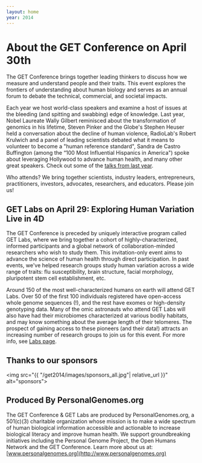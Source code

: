 ```yaml
---
layout: home
year: 2014
---
```


# About the GET Conference on April 30th

The GET Conference brings together leading thinkers to discuss how we measure and understand people and their traits. This event explores the frontiers of understanding about human biology and serves as an annual forum to debate the technical, commercial, and societal impacts.

Each year we host world-class speakers and examine a host of issues at the bleeding (and spitting and swabbing) edge of knowledge. Last year, Nobel Laureate Wally Gilbert reminisced about the transformation of genomics in his lifetime, Steven Pinker and the Globe's Stephen Heuser held a conversation about the decline of human violence, RadioLab's Robert Krulwich and a panel of leading scientists debated what it means to volunteer to become a "human reference standard", Sandra de Castro Buffington (among the “100 Most Influential Hispanics in America") spoke about leveraging Hollywood to advance human health, and many other great speakers. Check out some of the [talks from last year](https://www.youtube.com/playlist?list=PL1kf5_cQRRR7AE_WEmZy_h-gyPywTaiqS).

Who attends? We bring together scientists, industry leaders, entrepreneurs, practitioners, investors, advocates, researchers, and educators. Please join us!

## GET Labs on April 29: Exploring Human Variation Live in 4D

The GET Conference is preceded by uniquely interactive program called GET Labs, where we bring together a cohort of highly-characterized, informed participants and a global network of collaboration-minded researchers who wish to study them. This invitation-only event aims to advance the science of human health through direct participation. In past events, we've helped research groups study human variation across a wide range of traits: flu susceptibility, brain structure, facial morphology, pluripotent stem cell establishment, etc.

Around 150 of the most well-characterized humans on earth will attend GET Labs. Over 50 of the first 100 individuals registered have open-access whole genome sequences (!), and the rest have exomes or high-density genotyping data. Many of the omic astronauts who attend GET Labs will also have had their microbiomes characterized at various bodily habitats, and may know something about the average length of their telomeres. The prospect of gaining access to these pioneers (and their data!) attracts an increasing number of research groups to join us for this event. For more info, see [Labs page](http://www.getconference.org/GET2014/labs.html).

## Thanks to our sponsors

<img src="{{ "/get2014/images/sponsors_all.jpg"| relative_url }}" alt="sponsors">

## Produced By PersonalGenomes.org

The GET Conference & GET Labs are produced by PersonalGenomes.org, a 501(c)(3) charitable organization whose mission is to make a wide spectrum of human biological information accessible and actionable to increase biological literacy and improve human health. We support groundbreaking initiatives including the Personal Genome Project, the Open Humans Network and the GET Conference. Learn more about us at: [www.personalgenomes.org](http://www.personalgenomes.org)

